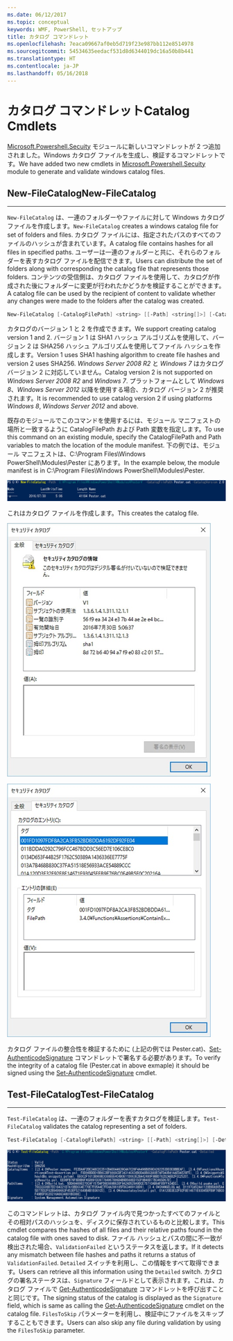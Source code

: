 ```yaml
---
ms.date: 06/12/2017
ms.topic: conceptual
keywords: WMF, PowerShell, セットアップ
title: カタログ コマンドレット
ms.openlocfilehash: 7eaca09667af0eb5d719f23e987bb112e8514978
ms.sourcegitcommit: 54534635eedacf531d8d6344019dc16a50b8b441
ms.translationtype: HT
ms.contentlocale: ja-JP
ms.lasthandoff: 05/16/2018
---
```

# <a name="catalog-cmdlets"></a><span data-ttu-id="380f4-103">カタログ コマンドレット</span><span class="sxs-lookup"><span data-stu-id="380f4-103">Catalog Cmdlets</span></span>

<span data-ttu-id="380f4-104">[Microsoft.Powershell.Secuity](https://technet.microsoft.com/en-us/library/hh847877.aspx) モジュールに新しいコマンドレットが 2 つ追加されました。Windows カタログ ファイルを生成し、検証するコマンドレットです。</span><span class="sxs-lookup"><span data-stu-id="380f4-104">We have added two new cmdlets in [Microsoft.Powershell.Secuity](https://technet.microsoft.com/en-us/library/hh847877.aspx) module to generate and validate windows catalog files.</span></span>

## <a name="new-filecatalog"></a><span data-ttu-id="380f4-105">New-FileCatalog</span><span class="sxs-lookup"><span data-stu-id="380f4-105">New-FileCatalog</span></span>
--------------------------------

<span data-ttu-id="380f4-106">`New-FileCatalog` は、一連のフォルダーやファイルに対して Windows カタログ ファイルを作成します。</span><span class="sxs-lookup"><span data-stu-id="380f4-106">`New-FileCatalog` creates a windows catalog file for set of folders and files.</span></span> <span data-ttu-id="380f4-107">カタログ ファイルには、指定されたパスのすべてのファイルのハッシュが含まれています。</span><span class="sxs-lookup"><span data-stu-id="380f4-107">A catalog file contains hashes for all files in specified paths.</span></span> <span data-ttu-id="380f4-108">ユーザーは一連のフォルダーと共に、それらのフォルダーを表すカタログ ファイルを配信できます。</span><span class="sxs-lookup"><span data-stu-id="380f4-108">Users can distribute the set of folders along with corresponding the catalog file that represents those folders.</span></span> <span data-ttu-id="380f4-109">コンテンツの受信側は、カタログ ファイルを使用して、カタログが作成された後にフォルダーに変更が行われたかどうかを検証することができます。</span><span class="sxs-lookup"><span data-stu-id="380f4-109">A catalog file can be used by the recipient of content to validate whether any changes were made to the folders after the catalog was created.</span></span>

```powershell
New-FileCatalog [-CatalogFilePath] <string> [[-Path] <string[]>] [-CatalogVersion <int>] [-WhatIf] [-Confirm] [<CommonParameters>]
```
<span data-ttu-id="380f4-110">カタログのバージョン 1 と 2 を作成できます。</span><span class="sxs-lookup"><span data-stu-id="380f4-110">We support creating catalog version 1 and 2.</span></span> <span data-ttu-id="380f4-111">バージョン 1 は SHA1 ハッシュ アルゴリズムを使用して、バージョン 2 は SHA256 ハッシュ アルゴリズムを使用してファイル ハッシュを作成します。</span><span class="sxs-lookup"><span data-stu-id="380f4-111">Version 1 uses SHA1 hashing algorithm to create file hashes and version 2 uses SHA256.</span></span> <span data-ttu-id="380f4-112">*Windows Server 2008 R2* と *Windows 7* はカタログ バージョン 2 に対応していません。</span><span class="sxs-lookup"><span data-stu-id="380f4-112">Catalog version 2 is not supported on *Windows Server 2008 R2* and *Windows 7*.</span></span> <span data-ttu-id="380f4-113">プラットフォームとして *Windows 8*、*Windows Server 2012* 以降を使用する場合、カタログ バージョン 2 が推奨されます。</span><span class="sxs-lookup"><span data-stu-id="380f4-113">It is recommended to use catalog version 2 if using platforms *Windows 8*, *Windows Server 2012* and above.</span></span>

<span data-ttu-id="380f4-114">既存のモジュールでこのコマンドを使用するには、モジュール マニフェストの場所と一致するように CatalogFilePath および Path 変数を指定します。</span><span class="sxs-lookup"><span data-stu-id="380f4-114">To use this command on an existing module, specify the CatalogFilePath and Path variables to match the location of the module manifest.</span></span> <span data-ttu-id="380f4-115">下の例では、モジュール マニフェストは、C:\Program Files\Windows PowerShell\Modules\Pester にあります。</span><span class="sxs-lookup"><span data-stu-id="380f4-115">In the example below, the module manifest is in C:\Program Files\Windows PowerShell\Modules\Pester.</span></span>

![](../images/NewFileCatalog.jpg)

<span data-ttu-id="380f4-116">これはカタログ ファイルを作成します。</span><span class="sxs-lookup"><span data-stu-id="380f4-116">This creates the catalog file.</span></span>

![](../images/CatalogFile1.jpg)

![](../images/CatalogFile2.jpg)

<span data-ttu-id="380f4-117">カタログ ファイルの整合性を検証するために (上記の例では Pester.cat)、[Set-AuthenticodeSignature](https://technet.microsoft.com/library/hh849819.aspx) コマンドレットで署名する必要があります。</span><span class="sxs-lookup"><span data-stu-id="380f4-117">To verify the integrity of a catalog file (Pester.cat in above exmaple) it should be signed using the [Set-AuthenticodeSignature](https://technet.microsoft.com/library/hh849819.aspx) cmdlet.</span></span>


## <a name="test-filecatalog"></a><span data-ttu-id="380f4-118">Test-FileCatalog</span><span class="sxs-lookup"><span data-stu-id="380f4-118">Test-FileCatalog</span></span>
--------------------------------

<span data-ttu-id="380f4-119">`Test-FileCatalog` は、一連のフォルダーを表すカタログを検証します。</span><span class="sxs-lookup"><span data-stu-id="380f4-119">`Test-FileCatalog` validates the catalog representing a set of folders.</span></span>

```powershell
Test-FileCatalog [-CatalogFilePath] <string> [[-Path] <string[]>] [-Detailed] [-FilesToSkip <string[]>] [-WhatIf] [-Confirm] [<CommonParameters>]
```

![](../images/TestFileCatalog.jpg)

<span data-ttu-id="380f4-120">このコマンドレットは、カタログ ファイル内で見つかったすべてのファイルとその相対パスのハッシュを、ディスクに保存されているものと比較します。</span><span class="sxs-lookup"><span data-stu-id="380f4-120">This cmdlet compares the hashes of all files and their relative paths found in the catalog file with ones saved to disk.</span></span> <span data-ttu-id="380f4-121">ファイル ハッシュとパスの間に不一致が検出された場合、`ValidationFailed` というステータスを返します。</span><span class="sxs-lookup"><span data-stu-id="380f4-121">If it detects any mismatch between file hashes and paths it returns a status of `ValidationFailed`.</span></span>
<span data-ttu-id="380f4-122">`Detailed` スイッチを利用し、この情報をすべて取得できます。</span><span class="sxs-lookup"><span data-stu-id="380f4-122">Users can retrieve all this information using the `Detailed` switch.</span></span> <span data-ttu-id="380f4-123">カタログの署名ステータスは、`Signature` フィールドとして表示されます。これは、カタログ ファイルで [Get-AuthenticodeSignature](https://technet.microsoft.com/en-us/library/hh849805.aspx) コマンドレットを呼び出すことと同じです。</span><span class="sxs-lookup"><span data-stu-id="380f4-123">The signing status of the catalog is displayed as the `Signature` field, which is same as calling the [Get-AuthenticodeSignature](https://technet.microsoft.com/en-us/library/hh849805.aspx) cmdlet on the catalog file.</span></span>
<span data-ttu-id="380f4-124">`FilesToSkip` パラメーターを利用し、検証中にファイルをスキップすることもできます。</span><span class="sxs-lookup"><span data-stu-id="380f4-124">Users can also skip any file during validation by using the `FilesToSkip` parameter.</span></span>
